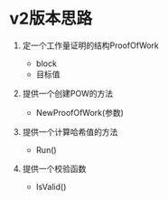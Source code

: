 # v2版本思路

1. 定一个工作量证明的结构ProofOfWork
    * block
    * 目标值

2. 提供一个创建POW的方法
    * NewProofOfWork(参数)

3. 提供一个计算哈希值的方法
    * Run()

4. 提供一个校验函数
    * IsValid()

